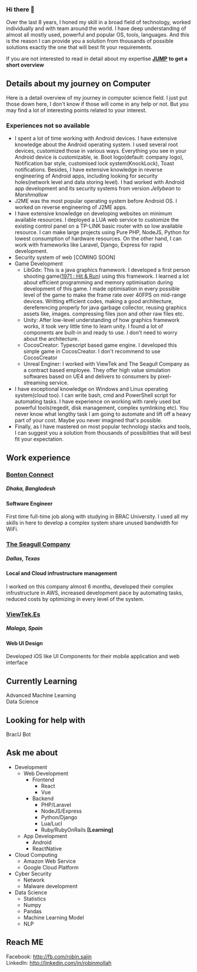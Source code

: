 ### Hi there 👋

Over the last 8 years, I honed my skill in a broad field of technology, worked individually and with team around the world. I have deep understanding of almost all mostly used, powerful and popular OS, tools, languages. And this is the reason I can provide you a solution from thousands of possible solutions exactly the one that will best fit your requirements.

If you are not interested to read in detail about my expertise [**JUMP**](#currently-working-on) **to get a short overview**


## Details about my journey on Computer

Here is a detail overview of my journey in computer science field. I just put those down here, I don't know if those will come in any help or not. But you may find a lot of interesting points related to your interest.

### Experiences not so available
* I spent a lot of time working with Android devices. I have extensive knowledge about the Android operating system. I used several root devices, customized those in various ways. Everything you see in your Android device is customizable, ie. Boot logo(default: company logo), Notification bar style, customised lock system(KnockLock), Toast notifications. Besides, I have extensive knowledge in reverse engineering of Android apps, including looking for security holes(network level and data storing level). I had worked with Android app development and its security systems from version *Jellybean* to *Marshmallow*
* J2ME was the most popular operating system before Android OS. I worked on reverse engineering of J2ME apps.
* I have extensive knowledge on developing websites on minimum available resources. I deployed a LUA web service to customize the existing control panel on a TP-LINK basic router with so low available resource. I can make large projects using Pure PHP, NodeJS, Python for lowest consumption of hardware resources. On the other hand, I can work with frameworks like Laravel, Django, Express for rapid development.
* Security system of web [COMING SOON]
* Game Development
  * LibGdx: This is a java graphics framework. I developed a first person shooting game([1971 : Hit & Run](https://play.google.com/store/apps/details?id=net.properbd.hitnrun)) using this framework. I learned a lot about efficient programming and memory optimisation during development of this game. I made optimisation in every possible level of the game to make the frame rate over 40FPS on mid-range devices. Writting efficient codes, making a good architecture, dereferencing properly for java garbage collector, reusing graphics assets like, images. compressing files json and other raw files etc.
  * Unity: After low-level understanding of how graphics framework works, it took very little time to learn unity. I found a lot of components are built-in and ready to use. I don't need to worry about the architecture.
  * CocosCreator: Typescript based game engine. I developed this simple game in CocosCreator. I don't recommend to use CocosCreator
  * Unreal Enginer: I worked with ViewTek and The Seagull Company as a contract based employee. They offer high value simulation softwares based on UE4 and delivers to consumers by pixel-streaming service.
* I have exceptional knowledge on Windows and Linux operating system(cloud too). I can write bash, cmd and PowerShell script for automating tasks. I have experience on working with rarely used but powerful tools(regedit, disk management, complex symlinking etc). You never know what lengthy task I am going to automate and lift off a heavy part of your cost. Maybe you never imagined that's possible.
* Finally, as I have mastered on most popular technology stacks and tools, I can suggest you a solution from thousands of possibilities that will best fit your expectation.


<!--
**robinmollah/robinmollah** is a ✨ _special_ ✨ repository because its `README.md` (this file) appears on your GitHub profile.

Here are some ideas to get you started:

- 🔭 I’m currently working on ...
- 🌱 I’m currently learning ...
- 👯 I’m looking to collaborate on ...
- 🤔 I’m looking for help with ...
- 💬 Ask me about ...
- 📫 How to reach me: ...
- 😄 Pronouns: ...
- ⚡ Fun fact: ...
-->
## Work experience
### [Bonton Connect](http://bonton.app)
##### Dhaka, Bangladesh
#### Software Engineer
First time full-time job along with studying in BRAC University. I used all my skills in here to develop a complex system share unused bandwidth for WiFi.

### [The Seagull Company](https://www.seagullcompany.com/)
##### Dallas, Texas
#### Local and Cloud infrustructure management
I worked on this company almost 6 months, developed their complex infrustructure in AWS, increased development pace by automating tasks, 
reduced costs by optimizing in every level of the system.

### [ViewTek.Es](http://viewtek.es)
##### Malaga, Spain
#### Web UI Design
Developed iOS like UI Components for their mobile application and web interface

## Currently Learning
Advanced Machine Learning   
Data Science   

## Looking for help with
BracU Bot

## Ask me about
* Development
  * Web Development
    * Frontend
      * React
      * Vue
    * Backend
      * PHP/Laravel
      * NodeJS/Express
      * Python/Django
      * Lua/LucI
      * Ruby/RubyOnRails **[Learning]**
  * App Development
    * Android
    * ReactNative
* Cloud Computing
  * Amazon Web Service
  * Google Cloud Platform
* Cyber Security
  * Network
  * Malware development
* Data Science
  * Statistics
  * Numpy
  * Pandas
  * Machine Learning Model
  * NLP

## Reach ME
Facebook: http://fb.com/robin.sajin   
LinkedIn: http://linkedin.com/in/robinmollah
